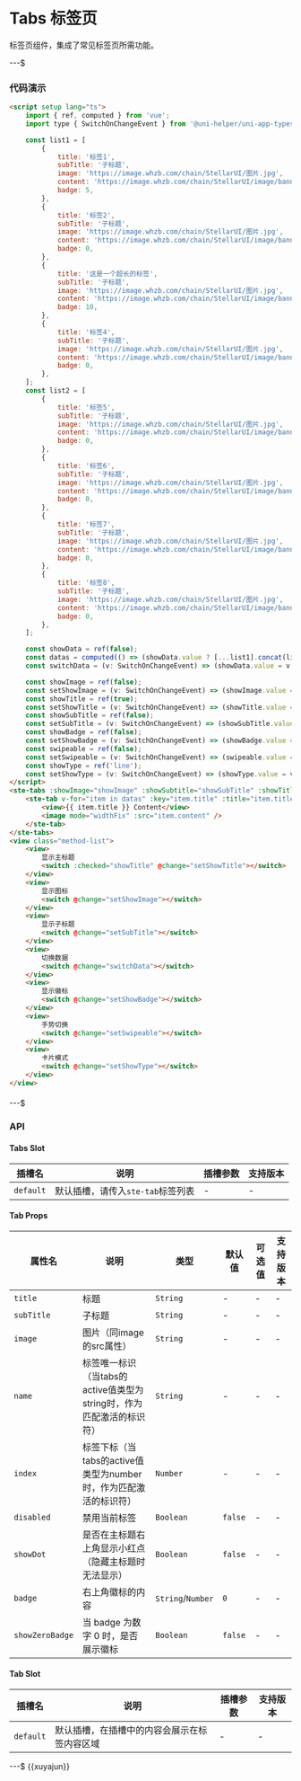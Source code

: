 # Tabs 标签页

标签页组件，集成了常见标签页所需功能。

---$

### 代码演示

```html
<script setup lang="ts">
    import { ref, computed } from 'vue';
    import type { SwitchOnChangeEvent } from '@uni-helper/uni-app-types';

    const list1 = [
        {
            title: '标签1',
            subTitle: '子标题',
            image: 'https://image.whzb.com/chain/StellarUI/图片.jpg',
            content: 'https://image.whzb.com/chain/StellarUI/image/banner1.png',
            badge: 5,
        },
        {
            title: '标签2',
            subTitle: '子标题',
            image: 'https://image.whzb.com/chain/StellarUI/图片.jpg',
            content: 'https://image.whzb.com/chain/StellarUI/image/banner2.png',
            badge: 0,
        },
        {
            title: '这是一个超长的标签',
            subTitle: '子标题',
            image: 'https://image.whzb.com/chain/StellarUI/图片.jpg',
            content: 'https://image.whzb.com/chain/StellarUI/image/banner1.png',
            badge: 10,
        },
        {
            title: '标签4',
            subTitle: '子标题',
            image: 'https://image.whzb.com/chain/StellarUI/图片.jpg',
            content: 'https://image.whzb.com/chain/StellarUI/image/banner2.png',
            badge: 0,
        },
    ];
    const list2 = [
        {
            title: '标签5',
            subTitle: '子标题',
            image: 'https://image.whzb.com/chain/StellarUI/图片.jpg',
            content: 'https://image.whzb.com/chain/StellarUI/image/banner1.png',
            badge: 0,
        },
        {
            title: '标签6',
            subTitle: '子标题',
            image: 'https://image.whzb.com/chain/StellarUI/图片.jpg',
            content: 'https://image.whzb.com/chain/StellarUI/image/banner2.png',
            badge: 0,
        },
        {
            title: '标签7',
            subTitle: '子标题',
            image: 'https://image.whzb.com/chain/StellarUI/图片.jpg',
            content: 'https://image.whzb.com/chain/StellarUI/image/banner1.png',
            badge: 0,
        },
        {
            title: '标签8',
            subTitle: '子标题',
            image: 'https://image.whzb.com/chain/StellarUI/图片.jpg',
            content: 'https://image.whzb.com/chain/StellarUI/image/banner2.png',
            badge: 0,
        },
    ];

    const showData = ref(false);
    const datas = computed(() => (showData.value ? [...list1].concat(list2) : list1));
    const switchData = (v: SwitchOnChangeEvent) => (showData.value = v.detail.value);

    const showImage = ref(false);
    const setShowImage = (v: SwitchOnChangeEvent) => (showImage.value = v.detail.value);
    const showTitle = ref(true);
    const setShowTitle = (v: SwitchOnChangeEvent) => (showTitle.value = v.detail.value);
    const showSubTitle = ref(false);
    const setSubTitle = (v: SwitchOnChangeEvent) => (showSubTitle.value = v.detail.value);
    const showBadge = ref(false);
    const setShowBadge = (v: SwitchOnChangeEvent) => (showBadge.value = v.detail.value);
    const swipeable = ref(false);
    const setSwipeable = (v: SwitchOnChangeEvent) => (swipeable.value = v.detail.value);
    const showType = ref('line');
    const setShowType = (v: SwitchOnChangeEvent) => (showType.value = v.detail.value ? 'card' : 'line');
</script>
<ste-tabs :showImage="showImage" :showSubtitle="showSubTitle" :showTitle="showTitle" :swipeable="swipeable" :type="showType">
    <ste-tab v-for="item in datas" :key="item.title" :title="item.title" :image="item.image" :badge="showBadge ? item.badge : 0" :subTitle="item.subTitle">
        <view>{{ item.title }} Content</view>
        <image mode="widthFix" :src="item.content" />
    </ste-tab>
</ste-tabs>
<view class="method-list">
    <view>
        显示主标题
        <switch :checked="showTitle" @change="setShowTitle"></switch>
    </view>
    <view>
        显示图标
        <switch @change="setShowImage"></switch>
    </view>
    <view>
        显示子标题
        <switch @change="setSubTitle"></switch>
    </view>
    <view>
        切换数据
        <switch @change="switchData"></switch>
    </view>
    <view>
        显示徽标
        <switch @change="setShowBadge"></switch>
    </view>
    <view>
        手势切换
        <switch @change="setSwipeable"></switch>
    </view>
    <view>
        卡片模式
        <switch @change="setShowType"></switch>
    </view>
</view>
```

####

---$

### API

<!-- props -->

#### Tabs Slot

| 插槽名    | 说明                              | 插槽参数 | 支持版本 |
| --------- | --------------------------------- | -------- | -------- |
| `default` | 默认插槽，请传入`ste-tab`标签列表 | -        | -        |

#### Tab Props

| 属性名          | 说明                                                                 | 类型              | 默认值  | 可选值 | 支持版本 |
| --------------- | -------------------------------------------------------------------- | ----------------- | ------- | ------ | -------- |
| `title`         | 标题                                                                 | `String`          | -       | -      | -        |
| `subTitle`      | 子标题                                                               | `String`          | -       | -      | -        |
| `image`         | 图片（同image的src属性）                                             | `String`          | -       | -      | -        |
| `name`          | 标签唯一标识（当tabs的active值类型为string时，作为匹配激活的标识符） | `String`          | -       | -      | -        |
| `index`         | 标签下标（当tabs的active值类型为number时，作为匹配激活的标识符）     | `Number`          | -       | -      | -        |
| `disabled`      | 禁用当前标签                                                         | `Boolean`         | `false` | -      | -        |
| `showDot`       | 是否在主标题右上角显示小红点（隐藏主标题时无法显示）                 | `Boolean`         | `false` | -      | -        |
| `badge`         | 右上角徽标的内容                                                     | `String`/`Number` | `0`     | -      | -        |
| `showZeroBadge` | 当 badge 为数字 0 时，是否展示徽标                                   | `Boolean`         | `false` | -      | -        |

#### Tab Slot

| 插槽名    | 说明                                         | 插槽参数 | 支持版本 |
| --------- | -------------------------------------------- | -------- | -------- |
| `default` | 默认插槽，在插槽中的内容会展示在标签内容区域 | -        | -        |

---$
{{xuyajun}}
